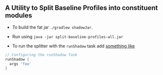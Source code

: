 ## A Utility to Split Baseline Profiles into constituent modules

* To build the fat jar `./gradlew shadowJar`.

* Run using `java -jar split-baseline-profiles-all.jar`

* To run the splitter with the `runShadow` task add
[something like](https://imperceptiblethoughts.com/shadow/application-plugin/)

```gradle
// Configuring the runShadow Task
runShadow {
  args 'foo'
}
```
